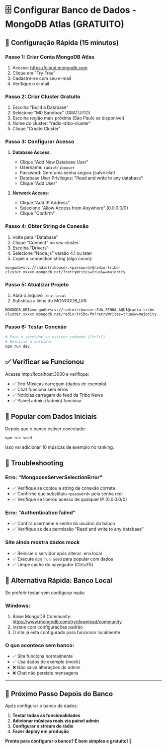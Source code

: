 # 🗄️ Configurar Banco de Dados - MongoDB Atlas (GRATUITO)

## 🚀 Configuração Rápida (15 minutos)

### Passo 1: Criar Conta MongoDB Atlas
1. Acesse: https://cloud.mongodb.com
2. Clique em "Try Free"
3. Cadastre-se com seu e-mail
4. Verifique o e-mail

### Passo 2: Criar Cluster Gratuito
1. Escolha "Build a Database"
2. Selecione "M0 Sandbox" (GRATUITO)
3. Escolha região mais próxima (São Paulo se disponível)
4. Nome do cluster: "radio-tribo-cluster"
5. Clique "Create Cluster"

### Passo 3: Configurar Acesso
1. **Database Access**:
   - Clique "Add New Database User"
   - Username: `radiotribouser`
   - Password: Gere uma senha segura (salve ela!)
   - Database User Privileges: "Read and write to any database"
   - Clique "Add User"

2. **Network Access**:
   - Clique "Add IP Address"
   - Selecione "Allow Access from Anywhere" (0.0.0.0/0)
   - Clique "Confirm"

### Passo 4: Obter String de Conexão
1. Volte para "Database"
2. Clique "Connect" no seu cluster
3. Escolha "Drivers"
4. Selecione "Node.js" versão 4.1 ou later
5. Copie a connection string (algo como):
```
mongodb+srv://radiotribouser:<password>@radio-tribo-cluster.xxxxx.mongodb.net/?retryWrites=true&w=majority
```

### Passo 5: Atualizar Projeto
1. Abra o arquivo `.env.local`
2. Substitua a linha do MONGODB_URI:
```env
MONGODB_URI=mongodb+srv://radiotribouser:SUA_SENHA_AQUI@radio-tribo-cluster.xxxxx.mongodb.net/radio-tribo-fm?retryWrites=true&w=majority
```

### Passo 6: Testar Conexão
```bash
# Pare o servidor se estiver rodando (Ctrl+C)
# Reinicie o servidor
npm run dev
```

## ✅ Verificar se Funcionou

Acesse http://localhost:3000 e verifique:
- ✅ Top Músicas carregam (dados de exemplo)
- ✅ Chat funciona sem erros
- ✅ Notícias carregam do feed da Tribo News
- ✅ Painel admin (/admin) funciona

## 🔄 Popular com Dados Iniciais

Depois que o banco estiver conectado:
```bash
npm run seed
```

Isso vai adicionar 10 músicas de exemplo no ranking.

## 🚨 Troubleshooting

### Erro: "MongooseServerSelectionError"
- ✅ Verifique se copiou a string de conexão correta
- ✅ Confirme que substituiu `<password>` pela senha real
- ✅ Verifique se liberou acesso de qualquer IP (0.0.0.0/0)

### Erro: "Authentication failed"
- ✅ Confira username e senha do usuário do banco
- ✅ Verifique se deu permissão "Read and write to any database"

### Site ainda mostra dados mock
- ✅ Reinicie o servidor após alterar .env.local
- ✅ Execute `npm run seed` para popular com dados
- ✅ Limpe cache do navegador (Ctrl+F5)

## 📱 Alternativa Rápida: Banco Local

Se preferir testar sem configurar nada:

### Windows:
1. Baixe MongoDB Community: https://www.mongodb.com/try/download/community
2. Instale com configurações padrão
3. O site já está configurado para funcionar localmente

### O que acontece sem banco:
- ✅ Site funciona normalmente
- ✅ Usa dados de exemplo (mock)
- ❌ Não salva alterações do admin
- ❌ Chat não persiste mensagens

---

## 🎯 Próximo Passo Depois do Banco

Após configurar o banco de dados:

1. **Testar todas as funcionalidades**
2. **Adicionar músicas reais via painel admin**
3. **Configurar o stream de rádio**
4. **Fazer deploy em produção**

**Pronto para configurar o banco? É bem simples e gratuito! 🚀**